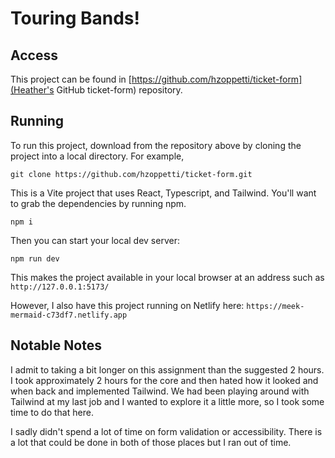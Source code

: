 # Touring Bands!

## Access

This project can be found in [https://github.com/hzoppetti/ticket-form](Heather's GitHub ticket-form) repository.

## Running

To run this project, download from the repository above by cloning the project into a local directory. For example,

```
git clone https://github.com/hzoppetti/ticket-form.git
```

This is a Vite project that uses React, Typescript, and Tailwind. You'll want to grab the dependencies by running npm.

```
npm i
```

Then you can start your local dev server:
```
npm run dev
```

This makes the project available in your local browser at an address such as `http://127.0.0.1:5173/`

However, I also have this project running on Netlify here: `https://meek-mermaid-c73df7.netlify.app`

## Notable Notes

I admit to taking a bit longer on this assignment than the suggested 2 hours. I took approximately 2 hours for the core and then hated how it looked and when back and implemented Tailwind. We had been playing around with Tailwind at my last job and I wanted to explore it a little more, so I took some time to do that here.

I sadly didn't spend a lot of time on form validation or accessibility. There is a lot that could be done in both of those places but I ran out of time.
